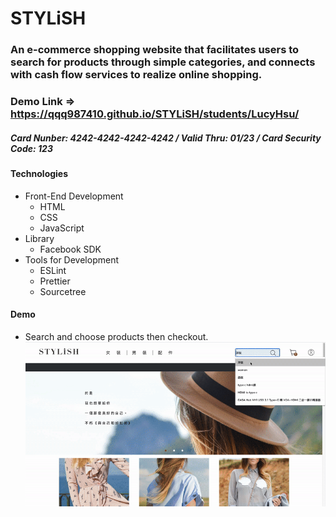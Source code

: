 # STYLiSH

### An e-commerce shopping website that facilitates users to search for products through simple categories, and connects with cash flow services to realize online shopping.

### Demo Link   =>   https://qqq987410.github.io/STYLiSH/students/LucyHsu/

##### Card Nunber: 4242-4242-4242-4242 / Valid Thru: 01/23 / Card Security Code: 123


#### Technologies

-  Front-End Development
   -  HTML
   -  CSS
   -  JavaScript
-  Library
   -  Facebook SDK
-  Tools for Development
   -  ESLint
   -  Prettier
   -  Sourcetree

#### Demo

-  Search and choose products then checkout.
![image](https://github.com/qqq987410/STYLiSH/blob/master/demo.gif)

